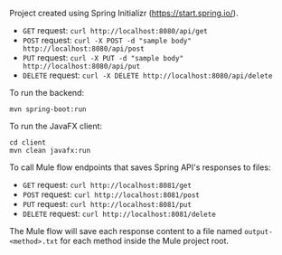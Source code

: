 Project created using Spring Initializr (https://start.spring.io/).

- `GET` request: `curl http://localhost:8080/api/get`
- `POST` request: `curl -X POST -d "sample body" http://localhost:8080/api/post`
- `PUT` request: `curl -X PUT -d "sample body" http://localhost:8080/api/put`
- `DELETE` request: `curl -X DELETE http://localhost:8080/api/delete`

To run the backend:
```shell
mvn spring-boot:run
```

To run the JavaFX client:
```shell
cd client
mvn clean javafx:run
```

To call Mule flow endpoints that saves Spring API's responses to files:
- `GET` request: `curl http://localhost:8081/get`
- `POST` request: `curl http://localhost:8081/post`
- `PUT` request: `curl http://localhost:8081/put`
- `DELETE` request: `curl http://localhost:8081/delete`

The Mule flow will save each response content to a file named `output-<method>.txt`
for each method inside the Mule project root.
